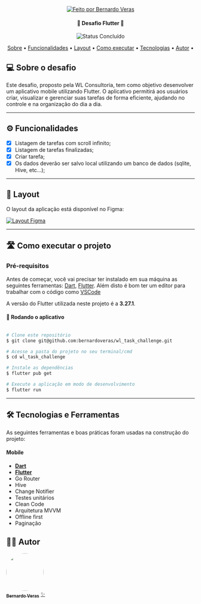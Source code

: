 <p align="center">
   <a href="https://www.linkedin.com/in/bernardoveras/">
    <img alt="Feito por Bernardo Veras" src="https://img.shields.io/badge/feito-por%20Bernardo%20Veras-D818A5">
   </a>
</p>

<h4 align="center"> 
	🚧 Desafio Flutter 🚧
</h4>

<p align="center">
	<img alt="Status Concluído" src="https://img.shields.io/badge/Status-CONCLU%C3%8DDO-brightgreen">
</p>

<p align="center">
 <a href="#-sobre-o-desafio">Sobre</a> •
 <a href="#-funcionalidades">Funcionalidades</a> •
 <a href="#-layout">Layout</a> • 
 <a href="#-como-executar-o-projeto">Como executar</a> • 
 <a href="#-tecnologias">Tecnologias</a> • 
 <a href="#-autor">Autor</a> • 
</p>


## 💻 Sobre o desafio

Este desafio, proposto pela WL Consultoria, tem como objetivo desenvolver um aplicativo mobile utilizando Flutter.
O aplicativo permitirá aos usuários criar, visualizar e gerenciar suas tarefas de forma eficiente, ajudando no controle e na organização do dia a dia.

---

## ⚙️ Funcionalidades

- [x] Listagem de tarefas com scroll infinito;
- [x] Listagem de tarefas finalizadas;
- [x] Criar tarefa;
- [x] Os dados deverão ser salvo local utilizando um banco de dados (sqlite, Hive, etc...);

---

## 🎨 Layout

O layout da aplicação está disponível no Figma:

<a href="https://www.figma.com/proto/RPnpIHgvIKobI7LieqNCcw/Taski-To-Do?node-id=12-387&p=f&t=l4R38GZ4q3qrv2XW-0&scaling=scale-down&content-scaling=fixed&page-id=0%3A1">
  <img alt="Layout Figma" src="https://img.shields.io/badge/Acessar%20Layout%20-Figma-%2304D361">
</a>

---

## 🛣️ Como executar o projeto

### Pré-requisitos

Antes de começar, você vai precisar ter instalado em sua máquina as seguintes ferramentas:
[Dart](https://dart.dev/), [Flutter](https://flutter.dev/).
Além disto é bom ter um editor para trabalhar com o código como [VSCode](https://code.visualstudio.com/)

A versão do Flutter utilizada neste projeto é a **3.27.1**.

#### 🧭 Rodando o aplicativo

```bash

# Clone este repositório
$ git clone git@github.com:bernardoveras/wl_task_challenge.git

# Acesse a pasta do projeto no seu terminal/cmd
$ cd wl_task_challenge

# Instale as dependências
$ flutter pub get

# Execute a aplicação em modo de desenvolvimento
$ flutter run

```

---

## 🛠 Tecnologias e Ferramentas

As seguintes ferramentas e boas práticas foram usadas na construção do projeto:

#### **Mobile**

-   **[Dart](https://dart.dev/)**
-   **[Flutter](https://flutter.dev/)**
-   Go Router
-   Hive
-   Change Notifier
-   Testes unitários
-   Clean Code
-   Arquitetura MVVM
-   Offline first
-   Paginação

## 🧙‍♂️ Autor

<a href="https://www.linkedin.com/in/bernardoveras/">
 <img style="border-radius: 50%;" src="https://avatars.githubusercontent.com/u/56937988?v=4" width="100px;" alt=""/>
 <br />
 <sub><b>Bernardo Veras</b></sub></a> <a href="https://www.linkedin.com/in/bernardoveras/" title="Bernardo Veras">✨</a>
 <br />